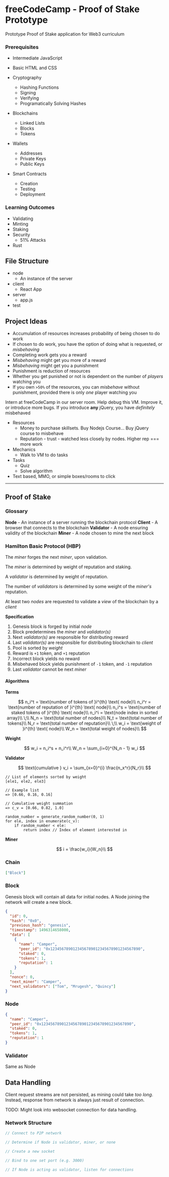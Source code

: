 # freeCodeCamp - Proof of Stake Prototype

Prototype Proof of Stake application for Web3 curriculum

### Prerequisites

- Intermediate JavaScript
- Basic HTML and CSS

- Cryptography
  - Hashing Functions
  - Signing
  - Verifying
  - Programatically Solving Hashes
- Blockchains
  - Linked Lists
  - Blocks
  - Tokens
- Wallets
  - Addresses
  - Private Keys
  - Public Keys
- Smart Contracts
  - Creation
  - Testing
  - Deployment

### Learning Outcomes

- Validating
- Minting
- Staking
- Security
  - 51% Attacks
- Rust

## File Structure

- node
  - An instance of the server
- client
  - React App
- server
  - app.js
- test

## Project Ideas

- Accumulation of resources increases probability of being chosen to do work
- If chosen to do work, you have the option of doing what is requested, or _misbehaving_
- Completing work gets you a reward
- _Misbehaving_ might get you more of a reward
- _Misbehaving_ might get you a punishment
- Punishment is reduction of resources
- Whether you get punished or not is dependent on the number of _players_ watching you
- If you own `>50%` of the resources, you can _misbehave_ without punishment, provided there is only _one_ player watching you

Intern at freeCodeCamp in our server room. Help debug this VM. Improve it, or introduce more bugs. If you introduce **any** jQuery, you have _definitely_ misbehaved

- Resources
  - Money to purchase skillsets. Buy Nodejs Course... Buy jQuery course to misbehave
  - Reputation - trust - watched less closely by nodes. Higher rep === more work
- Mechanics
  - Walk to VM to do tasks
- Tasks
  - Quiz
  - Solve algorithm
- Text based, MMO, or simple boxes/rooms to click

---

## Proof of Stake

### Glossary

**Node** - An instance of a server running the blockchain protocol
**Client** - A browser that connects to the blockchain
**Validator** - A node ensuring validity of the blockchain
**Miner** - A node chosen to mine the next block

### Hamilton Basic Protocol (HBP)

The _miner_ forges the next _miner_, upon validation.

The _miner_ is determined by weight of reputation and staking.

A _validator_ is determined by weight of reputation.

The number of _validators_ is determined by some weight of the _miner's_ reputation.

At least two _nodes_ are requested to validate a _view_ of the blockchain by a _client_

**Specification**

1. Genesis block is forged by initial _node_
2. Block predetermines the _miner_ and _validator(s)_
3. Next _validator(s)_ are responsible for distributing reward
4. Last _validator(s)_ are responsible for distributing blockchain to _client_
5. Pool is sorted by _weight_
6. Reward is `+1` token, and `+1` reputation
7. Incorrect block yields no reward
8. Misbehaved block yields punishment of `-1` token, and `-1` reputation
9. Last _validator_ cannot be next _miner_

#### Algorithms

**Terms**

$$
n_i^t = \text{number of tokens of }i^{th} \text{ node}\\
n_i^r = \text{number of reputation of }i^{th} \text{ node}\\
n_i^s = \text{number of staked tokens of }i^{th} \text{ node}\\
n_i^i = \text{node index in sorted array}\\
\;\\
N_n = \text{total number of nodes}\\
N_t = \text{total number of tokens}\\
N_r = \text{total number of reputation}\\
\;\\
w_i = \text{weight of }i^{th} \text{ node}\\
W_n = \text{total weight of nodes}\\
$$

**Weight**

$$
w_i = n_i^s + n_i^r\\
W_n = \sum_{i=0}^{N_n - 1} w_i
$$

**Validator**

$$
\text{cumulative } v_i = \sum_{x=0}^{i} \frac{n_x^r}{N_r}\\
$$

```
// List of elements sorted by weight
[ele1, ele2, ele3]

// Example list
=> [0.66, 0.16, 0.16]

// Cumulative weight summation
=> c_v = [0.66, 0.82, 1.0]

random_number = generate_random_number(0, 1)
for ele, index in enumerate(c_v):
    if random_number < ele:
        return index // Index of element interested in
```

**Miner**

$$
i = \frac{w_i}{W_n}\\
$$

### Chain

```json
["Block"]
```

### Block

Genesis block will contain all data for initial nodes.
A Node joining the network will create a new block.

```json
{
  "id": 0,
  "hash": "0x0",
  "previous_hash": "genesis",
  "timestamp": 1496314658000,
  "data": [
    {
      "name": "Camper",
      "peer_id": "0x1234567890123456789012345678901234567890",
      "staked": 0,
      "tokens": 1,
      "reputation": 1
    }
  ],
  "nonce": 0,
  "next_miner": "Camper",
  "next_validators": ["Tom", "Mrugesh", "Quincy"]
}
```

### Node

```json
{
  "name": "Camper",
  "peer_id": "0x1234567890123456789012345678901234567890",
  "staked": 0,
  "tokens": 1,
  "reputation": 1
}
```

### Validator

Same as Node

## Data Handling

Client request streams are not persisted, as mining could take _too long_. Instead, response from network is always just result of connection.

TODO: Might look into websocket connection for data handling.

### Network Structure

```rust
// Connect to P2P network

// Determine if Node is validator, miner, or none

// Create a new socket

// Bind to one set port (e.g. 3000)

// If Node is acting as validator, listen for connections

```
